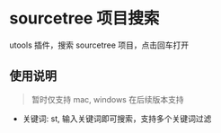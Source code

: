 # sourcetree 项目搜索

utools 插件，搜索 sourcetree 项目，点击回车打开

## 使用说明

> 暂时仅支持 mac, windows 在后续版本支持

- 关键词: st, 输入关键词即可搜索，支持多个关键词过滤
